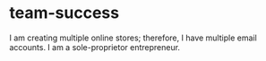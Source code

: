 # team-success
I am creating multiple online stores; therefore, I have multiple email accounts. I am a sole-proprietor entrepreneur.

